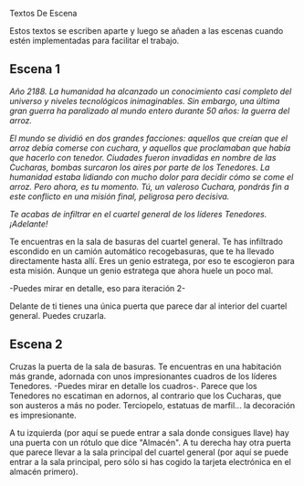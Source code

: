 Textos De Escena

Estos textos se escriben aparte y luego se añaden a las escenas cuando estén implementadas para facilitar el trabajo.



## Escena 1 

*Año 2188. La humanidad ha alcanzado un conocimiento casi completo del universo y niveles tecnológicos inimaginables. Sin embargo, una última gran guerra ha paralizado al mundo entero durante 50 años: la guerra del arroz.*

*El mundo se dividió en dos grandes facciones: aquellos que creían que el arroz debía comerse con cuchara, y aquellos que proclamaban que había que hacerlo con tenedor. Ciudades fueron invadidas en nombre de las Cucharas, bombas surcaron los aires por parte de los Tenedores. La humanidad estaba lidiando con mucho dolor para decidir cómo se come el arroz. Pero ahora, es tu momento. Tú, un valeroso Cuchara, pondrás fin a este conflicto en una misión final, peligrosa pero decisiva.*

*Te acabas de infiltrar en el cuartel general de los líderes Tenedores. ¡Adelante!*

Te encuentras en la sala de basuras del cuartel general. Te has infiltrado escondido en un camión automático recogebasuras, que te ha llevado directamente hasta allí. Eres un genio estratega, por eso te escogieron para esta misión. Aunque un genio estratega que ahora huele un poco mal.

-Puedes mirar en detalle, eso para iteración 2-

Delante de ti tienes una única puerta que parece dar al interior del cuartel general. Puedes cruzarla.



## Escena 2

Cruzas la puerta de la sala de basuras. Te encuentras en una habitación más grande, adornada con unos impresionantes cuadros de los líderes Tenedores. -Puedes mirar en detalle los cuadros-. Parece que los Tenedores no escatiman en adornos, al contrario que los Cucharas, que son austeros a más no poder. Terciopelo, estatuas de marfil... la decoración es impresionante.

A tu izquierda (por aquí se puede entrar a sala donde consigues llave) hay una puerta con un rótulo que dice "Almacén". A tu derecha hay otra puerta que parece llevar a la sala principal del cuartel general (por aquí se puede entrar a la sala principal, pero sólo si has cogido la tarjeta electrónica en el almacén primero).